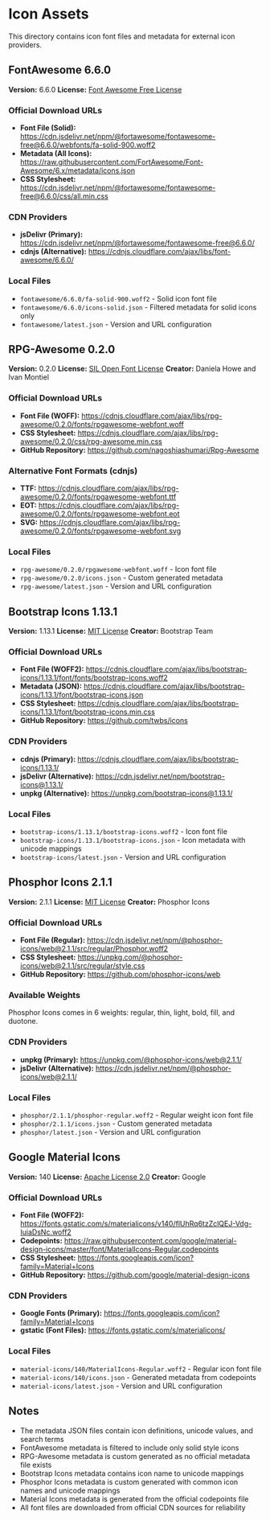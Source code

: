 # Icon Assets

This directory contains icon font files and metadata for external icon providers.

## FontAwesome 6.6.0

**Version:** 6.6.0
**License:** [Font Awesome Free License](https://fontawesome.com/license/free)

### Official Download URLs

- **Font File (Solid):** https://cdn.jsdelivr.net/npm/@fortawesome/fontawesome-free@6.6.0/webfonts/fa-solid-900.woff2
- **Metadata (All Icons):** https://raw.githubusercontent.com/FortAwesome/Font-Awesome/6.x/metadata/icons.json
- **CSS Stylesheet:** https://cdn.jsdelivr.net/npm/@fortawesome/fontawesome-free@6.6.0/css/all.min.css

### CDN Providers

- **jsDelivr (Primary):** https://cdn.jsdelivr.net/npm/@fortawesome/fontawesome-free@6.6.0/
- **cdnjs (Alternative):** https://cdnjs.cloudflare.com/ajax/libs/font-awesome/6.6.0/

### Local Files

- `fontawesome/6.6.0/fa-solid-900.woff2` - Solid icon font file
- `fontawesome/6.6.0/icons-solid.json` - Filtered metadata for solid icons only
- `fontawesome/latest.json` - Version and URL configuration

## RPG-Awesome 0.2.0

**Version:** 0.2.0
**License:** [SIL Open Font License](https://github.com/nagoshiashumari/Rpg-Awesome/blob/master/LICENSE.md)
**Creator:** Daniela Howe and Ivan Montiel

### Official Download URLs

- **Font File (WOFF):** https://cdnjs.cloudflare.com/ajax/libs/rpg-awesome/0.2.0/fonts/rpgawesome-webfont.woff
- **CSS Stylesheet:** https://cdnjs.cloudflare.com/ajax/libs/rpg-awesome/0.2.0/css/rpg-awesome.min.css
- **GitHub Repository:** https://github.com/nagoshiashumari/Rpg-Awesome

### Alternative Font Formats (cdnjs)

- **TTF:** https://cdnjs.cloudflare.com/ajax/libs/rpg-awesome/0.2.0/fonts/rpgawesome-webfont.ttf
- **EOT:** https://cdnjs.cloudflare.com/ajax/libs/rpg-awesome/0.2.0/fonts/rpgawesome-webfont.eot
- **SVG:** https://cdnjs.cloudflare.com/ajax/libs/rpg-awesome/0.2.0/fonts/rpgawesome-webfont.svg

### Local Files

- `rpg-awesome/0.2.0/rpgawesome-webfont.woff` - Icon font file
- `rpg-awesome/0.2.0/icons.json` - Custom generated metadata
- `rpg-awesome/latest.json` - Version and URL configuration

## Bootstrap Icons 1.13.1

**Version:** 1.13.1
**License:** [MIT License](https://github.com/twbs/icons/blob/main/LICENSE)
**Creator:** Bootstrap Team

### Official Download URLs

- **Font File (WOFF2):** https://cdnjs.cloudflare.com/ajax/libs/bootstrap-icons/1.13.1/font/fonts/bootstrap-icons.woff2
- **Metadata (JSON):** https://cdnjs.cloudflare.com/ajax/libs/bootstrap-icons/1.13.1/font/bootstrap-icons.json
- **CSS Stylesheet:** https://cdnjs.cloudflare.com/ajax/libs/bootstrap-icons/1.13.1/font/bootstrap-icons.min.css
- **GitHub Repository:** https://github.com/twbs/icons

### CDN Providers

- **cdnjs (Primary):** https://cdnjs.cloudflare.com/ajax/libs/bootstrap-icons/1.13.1/
- **jsDelivr (Alternative):** https://cdn.jsdelivr.net/npm/bootstrap-icons@1.13.1/
- **unpkg (Alternative):** https://unpkg.com/bootstrap-icons@1.13.1/

### Local Files

- `bootstrap-icons/1.13.1/bootstrap-icons.woff2` - Icon font file
- `bootstrap-icons/1.13.1/bootstrap-icons.json` - Icon metadata with unicode mappings
- `bootstrap-icons/latest.json` - Version and URL configuration

## Phosphor Icons 2.1.1

**Version:** 2.1.1
**License:** [MIT License](https://github.com/phosphor-icons/core/blob/main/LICENSE)
**Creator:** Phosphor Icons

### Official Download URLs

- **Font File (Regular):** https://cdn.jsdelivr.net/npm/@phosphor-icons/web@2.1.1/src/regular/Phosphor.woff2
- **CSS Stylesheet:** https://unpkg.com/@phosphor-icons/web@2.1.1/src/regular/style.css
- **GitHub Repository:** https://github.com/phosphor-icons/web

### Available Weights

Phosphor Icons comes in 6 weights: regular, thin, light, bold, fill, and duotone.

### CDN Providers

- **unpkg (Primary):** https://unpkg.com/@phosphor-icons/web@2.1.1/
- **jsDelivr (Alternative):** https://cdn.jsdelivr.net/npm/@phosphor-icons/web@2.1.1/

### Local Files

- `phosphor/2.1.1/phosphor-regular.woff2` - Regular weight icon font file
- `phosphor/2.1.1/icons.json` - Custom generated metadata
- `phosphor/latest.json` - Version and URL configuration

## Google Material Icons

**Version:** 140
**License:** [Apache License 2.0](https://github.com/google/material-design-icons/blob/master/LICENSE)
**Creator:** Google

### Official Download URLs

- **Font File (WOFF2):** https://fonts.gstatic.com/s/materialicons/v140/flUhRq6tzZclQEJ-Vdg-IuiaDsNc.woff2
- **Codepoints:** https://raw.githubusercontent.com/google/material-design-icons/master/font/MaterialIcons-Regular.codepoints
- **CSS Stylesheet:** https://fonts.googleapis.com/icon?family=Material+Icons
- **GitHub Repository:** https://github.com/google/material-design-icons

### CDN Providers

- **Google Fonts (Primary):** https://fonts.googleapis.com/icon?family=Material+Icons
- **gstatic (Font Files):** https://fonts.gstatic.com/s/materialicons/

### Local Files

- `material-icons/140/MaterialIcons-Regular.woff2` - Regular icon font file
- `material-icons/140/icons.json` - Generated metadata from codepoints
- `material-icons/latest.json` - Version and URL configuration

## Notes

- The metadata JSON files contain icon definitions, unicode values, and search terms
- FontAwesome metadata is filtered to include only solid style icons
- RPG-Awesome metadata is custom generated as no official metadata file exists
- Bootstrap Icons metadata contains icon name to unicode mappings
- Phosphor Icons metadata is custom generated with common icon names and unicode mappings
- Material Icons metadata is generated from the official codepoints file
- All font files are downloaded from official CDN sources for reliability
